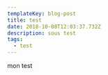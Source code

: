 ```yaml
---
templateKey: blog-post
title: test
date: 2018-10-08T12:03:37.732Z
description: sous test
tags:
  - test
---
```

mon test
